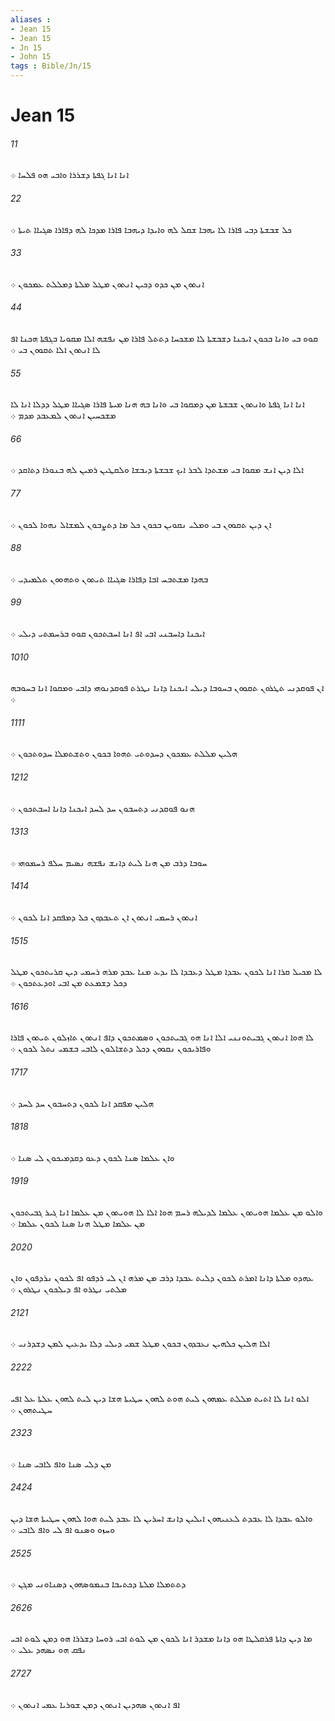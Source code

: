 ```yaml
---
aliases : 
- Jean 15
- Jean 15
- Jn 15
- John 15
tags : Bible/Jn/15
---
```


# Jean 15

###### 11
ܐܢܐ ܐܢܐ ܓܦܬܐ ܕܫܪܪܐ ܘܐܒܝ ܗܘ ܦܠܚܐ ܀
###### 22
ܟܠ ܫܒܫܬܐ ܕܒܝ ܦܐܪܐ ܠܐ ܝܗܒܐ ܫܩܠ ܠܗ ܘܐܝܕܐ ܕܝܗܒܐ ܦܐܪܐ ܡܕܟܐ ܠܗ ܕܦܐܪܐ ܤܓܝܐܐ ܬܝܬܐ ܀
###### 33
ܐܢܬܘܢ ܡܢ ܟܕܘ ܕܟܝܢ ܐܢܬܘܢ ܡܛܠ ܡܠܬܐ ܕܡܠܠܬ ܥܡܟܘܢ ܀
###### 44
ܩܘܘ ܒܝ ܘܐܢܐ ܒܟܘܢ ܐܝܟܢܐ ܕܫܒܫܬܐ ܠܐ ܡܫܟܚܐ ܕܬܬܠ ܦܐܪܐ ܡܢ ܢܦܫܗ ܐܠܐ ܡܩܘܝܐ ܒܓܦܬܐ ܗܟܢܐ ܐܦ ܠܐ ܐܢܬܘܢ ܐܠܐ ܬܩܘܘܢ ܒܝ ܀
###### 55
ܐܢܐ ܐܢܐ ܓܦܬܐ ܘܐܢܬܘܢ ܫܒܫܬܐ ܡܢ ܕܡܩܘܐ ܒܝ ܘܐܢܐ ܒܗ ܗܢܐ ܡܝܬܐ ܦܐܪܐ ܤܓܝܐܐ ܡܛܠ ܕܕܠܐ ܐܢܐ ܠܐ ܡܫܟܚܝܢ ܐܢܬܘܢ ܠܡܥܒܕ ܡܕܡ ܀
###### 66
ܐܠܐ ܕܝܢ ܐܢܫ ܡܩܘܐ ܒܝ ܡܫܬܕܐ ܠܒܪ ܐܝܟ ܫܒܫܬܐ ܕܝܒܫܐ ܘܠܩܛܝܢ ܪܡܝܢ ܠܗ ܒܢܘܪܐ ܕܬܐܩܕ ܀
###### 77
ܐܢ ܕܝܢ ܬܩܘܘܢ ܒܝ ܘܡܠܝ ܢܩܘܝܢ ܒܟܘܢ ܟܠ ܡܐ ܕܬܨܒܘܢ ܠܡܫܐܠ ܢܗܘܐ ܠܟܘܢ ܀
###### 88
ܒܗܕܐ ܡܫܬܒܚ ܐܒܐ ܕܦܐܪܐ ܤܓܝܐܐ ܬܝܬܘܢ ܘܬܗܘܘܢ ܬܠܡܝܕܝ ܀
###### 99
ܐܝܟܢܐ ܕܐܚܒܢܝ ܐܒܝ ܐܦ ܐܢܐ ܐܚܒܬܟܘܢ ܩܘܘ ܒܪܚܡܬܝ ܕܝܠܝ ܀
###### 1010
ܐܢ ܦܘܩܕܢܝ ܬܛܪܘܢ ܬܩܘܘܢ ܒܚܘܒܐ ܕܝܠܝ ܐܝܟܢܐ ܕܐܢܐ ܢܛܪܬ ܦܘܩܕܢܘܗܝ ܕܐܒܝ ܘܡܩܘܐ ܐܢܐ ܒܚܘܒܗ ܀
###### 1111
ܗܠܝܢ ܡܠܠܬ ܥܡܟܘܢ ܕܚܕܘܬܝ ܬܗܘܐ ܒܟܘܢ ܘܬܫܬܡܠܐ ܚܕܘܬܟܘܢ ܀
###### 1212
ܗܢܘ ܦܘܩܕܢܝ ܕܬܚܒܘܢ ܚܕ ܠܚܕ ܐܝܟܢܐ ܕܐܢܐ ܐܚܒܬܟܘܢ ܀
###### 1313
ܚܘܒܐ ܕܪܒ ܡܢ ܗܢܐ ܠܝܬ ܕܐܢܫ ܢܦܫܗ ܢܤܝܡ ܚܠܦ ܪܚܡܘܗܝ ܀
###### 1414
ܐܢܬܘܢ ܪܚܡܝ ܐܢܬܘܢ ܐܢ ܬܥܒܕܘܢ ܟܠ ܕܡܦܩܕ ܐܢܐ ܠܟܘܢ ܀
###### 1515
ܠܐ ܡܟܝܠ ܩܪܐ ܐܢܐ ܠܟܘܢ ܥܒܕܐ ܡܛܠ ܕܥܒܕܐ ܠܐ ܝܕܥ ܡܢܐ ܥܒܕ ܡܪܗ ܪܚܡܝ ܕܝܢ ܩܪܝܬܟܘܢ ܡܛܠ ܕܟܠ ܕܫܡܥܬ ܡܢ ܐܒܝ ܐܘܕܥܬܟܘܢ ܀
###### 1616
ܠܐ ܗܘܐ ܐܢܬܘܢ ܓܒܝܬܘܢܢܝ ܐܠܐ ܐܢܐ ܗܘ ܓܒܝܬܟܘܢ ܘܤܡܬܟܘܢ ܕܐܦ ܐܢܬܘܢ ܬܐܙܠܘܢ ܬܝܬܘܢ ܦܐܪܐ ܘܦܐܪܝܟܘܢ ܢܩܘܘܢ ܕܟܠ ܕܬܫܐܠܘܢ ܠܐܒܝ ܒܫܡܝ ܢܬܠ ܠܟܘܢ ܀
###### 1717
ܗܠܝܢ ܡܦܩܕ ܐܢܐ ܠܟܘܢ ܕܬܚܒܘܢ ܚܕ ܠܚܕ ܀
###### 1818
ܘܐܢ ܥܠܡܐ ܤܢܐ ܠܟܘܢ ܕܥܘ ܕܩܕܡܝܟܘܢ ܠܝ ܤܢܐ ܀
###### 1919
ܘܐܠܘ ܡܢ ܥܠܡܐ ܗܘܝܬܘܢ ܥܠܡܐ ܠܕܝܠܗ ܪܚܡ ܗܘܐ ܐܠܐ ܠܐ ܗܘܝܬܘܢ ܡܢ ܥܠܡܐ ܐܢܐ ܓܝܪ ܓܒܝܬܟܘܢ ܡܢ ܥܠܡܐ ܡܛܠ ܗܢܐ ܤܢܐ ܠܟܘܢ ܥܠܡܐ ܀
###### 2020
ܥܗܕܘ ܡܠܬܐ ܕܐܢܐ ܐܡܪܬ ܠܟܘܢ ܕܠܝܬ ܥܒܕܐ ܕܪܒ ܡܢ ܡܪܗ ܐܢ ܠܝ ܪܕܦܘ ܐܦ ܠܟܘܢ ܢܪܕܦܘܢ ܘܐܢ ܡܠܬܝ ܢܛܪܘ ܐܦ ܕܝܠܟܘܢ ܢܛܪܘܢ ܀
###### 2121
ܐܠܐ ܗܠܝܢ ܟܠܗܝܢ ܢܥܒܕܘܢ ܒܟܘܢ ܡܛܠ ܫܡܝ ܕܝܠܝ ܕܠܐ ܝܕܥܝܢ ܠܡܢ ܕܫܕܪܢܝ ܀
###### 2222
ܐܠܘ ܐܢܐ ܠܐ ܐܬܝܬ ܡܠܠܬ ܥܡܗܘܢ ܠܝܬ ܗܘܬ ܠܗܘܢ ܚܛܝܬܐ ܗܫܐ ܕܝܢ ܠܝܬ ܠܗܘܢ ܥܠܬܐ ܥܠ ܐܦܝ ܚܛܝܬܗܘܢ ܀
###### 2323
ܡܢ ܕܠܝ ܤܢܐ ܘܐܦ ܠܐܒܝ ܤܢܐ ܀
###### 2424
ܘܐܠܘ ܥܒܕܐ ܠܐ ܥܒܕܬ ܠܥܢܝܗܘܢ ܐܝܠܝܢ ܕܐܢܫ ܐܚܪܝܢ ܠܐ ܥܒܕ ܠܝܬ ܗܘܐ ܠܗܘܢ ܚܛܝܬܐ ܗܫܐ ܕܝܢ ܘܚܙܘ ܘܤܢܘ ܐܦ ܠܝ ܘܐܦ ܠܐܒܝ ܀
###### 2525
ܕܬܬܡܠܐ ܡܠܬܐ ܕܟܬܝܒܐ ܒܢܡܘܤܗܘܢ ܕܤܢܐܘܢܝ ܡܓܢ ܀
###### 2626
ܡܐ ܕܝܢ ܕܐܬܐ ܦܪܩܠܛܐ ܗܘ ܕܐܢܐ ܡܫܕܪ ܐܢܐ ܠܟܘܢ ܡܢ ܠܘܬ ܐܒܝ ܪܘܚܐ ܕܫܪܪܐ ܗܘ ܕܡܢ ܠܘܬ ܐܒܝ ܢܦܩ ܗܘ ܢܤܗܕ ܥܠܝ ܀
###### 2727
ܐܦ ܐܢܬܘܢ ܤܗܕܝܢ ܐܢܬܘܢ ܕܡܢ ܫܘܪܝܐ ܥܡܝ ܐܢܬܘܢ ܀
